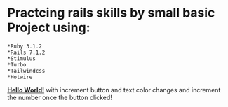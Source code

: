 # Practcing rails skills by small basic Project using:
```
*Ruby 3.1.2
*Rails 7.1.2
*Stimulus
*Turbo
*Tailwindcss
*Hotwire
```


<ins>**Hello World!**</ins> with increment button and text color changes and increment the number once the button clicked!

